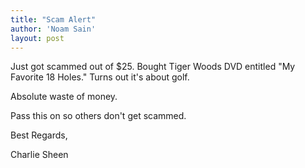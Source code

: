 ```yaml
---
title: "Scam Alert"
author: 'Noam Sain'
layout: post
---
```


Just got scammed out of $25. Bought Tiger Woods DVD entitled "My Favorite 18 Holes." Turns out it's about golf.  
  
Absolute waste of money.

Pass this on so others don't get scammed.

Best Regards,

Charlie Sheen